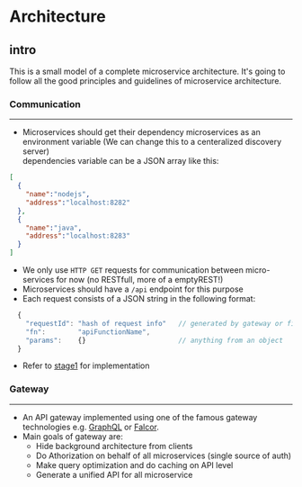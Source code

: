# Architecture

## intro 
This is a small model of a complete microservice architecture.
It's going to follow all the good principles and guidelines of microservice architecture.

### Communication  
  ---
  - Microservices should get their dependency microservices as an environment variable (We can change this to a centeralized discovery server)  
    dependencies variable can be a JSON array like this:
```json
[
  {
    "name":"nodejs",
    "address":"localhost:8282"
  },
  {
    "name":"java",
    "address":"localhost:8283"
  }
]
```
  - We only use `HTTP GET` requests for communication between micro-services for now (no RESTfull, more of a emptyREST!)
  - Microservices should have a `/api` endpoint for this purpose 
  - Each request consists of a JSON string in the following format:   
```javascript
  {
    "requestId": "hash of request info"   // generated by gateway or first microservice that gets the request
    "fn":        "apiFunctionName",
    "params":    {}                       // anything from an object
  }
```
  - Refer to [stage1](https://github.com/FutureRose/Architecture/blob/master/Stage1%20-%20Communication.md) for implementation

### Gateway  
  ---
  - An API gateway implemented using one of the famous gateway technologies e.g. [GraphQL](http://graphql.org/docs/getting-started/) or [Falcor](https://netflix.github.io/falcor/).
  - Main goals of gateway are:
    - Hide background architecture from clients
    - Do Athorization on behalf of all microservices (single source of auth)
    - Make query optimization and do caching on API level
    - Generate a unified API for all microservice
